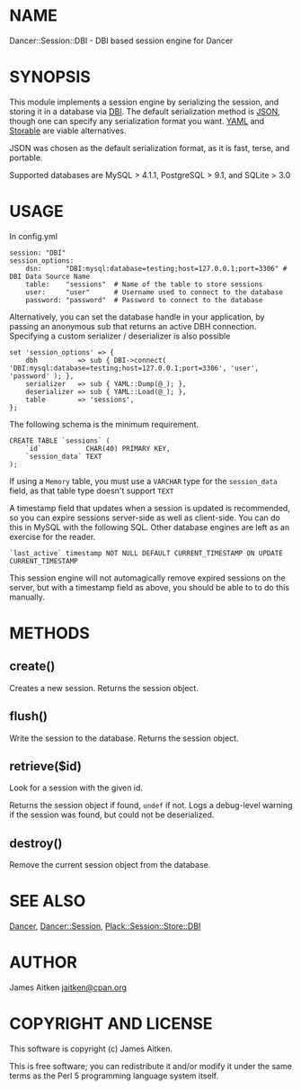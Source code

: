 # NAME

Dancer::Session::DBI - DBI based session engine for Dancer

# SYNOPSIS

This module implements a session engine by serializing the session, 
and storing it in a database via [DBI](https://metacpan.org/module/DBI). The default serialization method is [JSON](https://metacpan.org/module/JSON),
though one can specify any serialization format you want. [YAML](https://metacpan.org/module/YAML) and [Storable](https://metacpan.org/module/Storable) are
viable alternatives.

JSON was chosen as the default serialization format, as it is fast, terse, and portable.

Supported databases are MySQL > 4.1.1, PostgreSQL > 9.1, and SQLite > 3.0

# USAGE

In config.yml

    session: "DBI"
    session_options:
        dsn:      "DBI:mysql:database=testing;host=127.0.0.1;port=3306" # DBI Data Source Name
        table:    "sessions"  # Name of the table to store sessions
        user:     "user"      # Username used to connect to the database
        password: "password"  # Password to connect to the database

Alternatively, you can set the database handle in your application, by passing
an anonymous sub that returns an active DBH connection. Specifying a custom
serializer / deserializer is also possible

    set 'session_options' => {
        dbh          => sub { DBI->connect( 'DBI:mysql:database=testing;host=127.0.0.1;port=3306', 'user', 'password' ); },
        serializer   => sub { YAML::Dump(@_); },
        deserializer => sub { YAML::Load(@_); },
        table        => 'sessions',
    };

The following schema is the minimum requirement.

    CREATE TABLE `sessions` (
        `id`           CHAR(40) PRIMARY KEY,
        `session_data` TEXT
    );

If using a `Memory` table, you must use a `VARCHAR` type for the `session_data` field, as that
table type doesn't support `TEXT`

A timestamp field that updates when a session is updated is recommended, so you can expire sessions
server-side as well as client-side. You can do this in MySQL with the following SQL. Other database
engines are left as an exercise for the reader.

    `last_active` timestamp NOT NULL DEFAULT CURRENT_TIMESTAMP ON UPDATE CURRENT_TIMESTAMP

This session engine will not automagically remove expired sessions on the server, but with a timestamp
field as above, you should be able to to do this manually.

# METHODS

## create()

Creates a new session. Returns the session object.

## flush()

Write the session to the database. Returns the session object.

## retrieve($id)

Look for a session with the given id.

Returns the session object if found, `undef` if not. Logs a debug-level warning
if the session was found, but could not be deserialized.

## destroy()

Remove the current session object from the database.

# SEE ALSO

[Dancer](https://metacpan.org/module/Dancer), [Dancer::Session](https://metacpan.org/module/Dancer::Session), [Plack::Session::Store::DBI](https://metacpan.org/module/Plack::Session::Store::DBI)



# AUTHOR

James Aitken <jaitken@cpan.org>



# COPYRIGHT AND LICENSE

This software is copyright (c) James Aitken.

This is free software; you can redistribute it and/or modify it under
the same terms as the Perl 5 programming language system itself.
